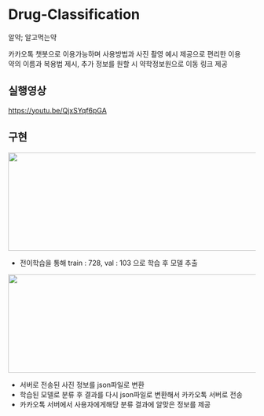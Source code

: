 # Drug-Classification
알약; 알고먹는약   

카카오톡 챗봇으로 이용가능하며 사용방법과 사진 촬영 예시 제공으로 편리한 이용   
약의 이름과 복용법 제시, 추가 정보를 원할 시 약학정보원으로 이동 링크 제공   

## 실행영상   
<https://youtu.be/QjxSYqf6pGA>

## 구현
<img src="https://user-images.githubusercontent.com/49273782/168088223-b45c290d-ce68-4fca-bbd7-4434ebeee8d5.png" width="550px" height="200px"></img>
+ 전이학습을 통해 train : 728, val : 103 으로 학습 후 모델 추출

<img src="https://user-images.githubusercontent.com/49273782/168091042-f9d5157b-cd86-47de-82e6-53924f635eb7.png" width="550px" height="200px"></img>   
+ 서버로 전송된 사진 정보를 json파일로 변환
+ 학습된 모델로 분류 후 결과를 다시 json파일로 변환해서 카카오톡 서버로 전송
+ 카카오톡 서버에서 사용자에게해당 분류 결과에 알맞은 정보를 제공
